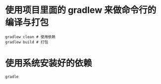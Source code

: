 # 使用项目里面的 gradlew 来做命令行的编译与打包
```
gradlew clean # 使用依赖
gradlew build # 打包
```

# 使用系统安装好的依赖
```
gradle
```
